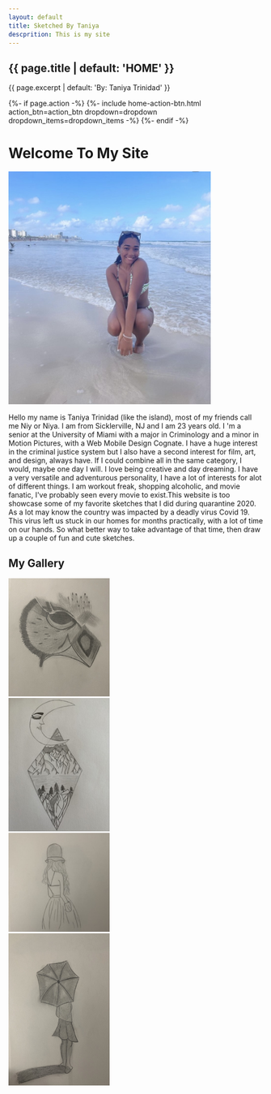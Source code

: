 ```yaml
---
layout: default 
title: Sketched By Taniya 
descprition: This is my site 
---
```


<div class="home-page">
  <!-- home page header -->
  <section class="home-page-header">
    <div class="container text-center">
      <h1 class="animated fadeInDownBig">{{ page.title | default: 'HOME' }}</h1>
      <p class="lead">{{ page.excerpt | default: 'By: Taniya Trinidad' }}</p>
      {%- if page.action -%}
        {%- include home-action-btn.html action_btn=action_btn dropdown=dropdown dropdown_items=dropdown_items -%}
      {%- endif -%}
    </div>
  </section>
<head>
<title> Sketched By Taniya </title>
</head>
<body>
  <div class="container mt-2 mb-2">
    <div class="row">
      <div class="col-sm">
        <h1>Welcome To My Site</h1>
      </div>
    </div>
    <div class="row">
    <img src="aniya.jpeg" alt="Me" Width="400px"/>
      <div class="col-6 col-s-8">
        <p> Hello my name is Taniya Trinidad (like the island), most of my friends call me Niy or Niya. I am from Sicklerville, NJ and I am 23 years old. I 'm a senior at the University of Miami with a major in Criminology and a minor in Motion Pictures, with a Web Mobile Design Cognate. I have a huge interest in the criminal justice system but I also have a second interest for film, art, and design, always have. If I could combine all in the same category, I would, maybe one day I will. I love being creative and day dreaming. I have a very versatile and adventurous personality, I have a lot of interests for alot of different things. I am workout freak, shopping alcoholic, and movie fanatic, I've probably seen every movie to exist.This website is too showcase some of my favorite sketches that I did during quarantine 2020. As a lot may know the country was impacted by a deadly virus Covid 19. This virus left us stuck in our homes for months practically, with a lot of time on our hands. So what better way to take advantage of that time, then draw up a couple of fun and cute sketches.</p>
      </div>
    </div>
  </div>
    
<h2>My Gallery</h2>
    <div class="col">
    <div class="col-3 col-s-8">
    <img src="Owl.jpeg" alt="bird" width="200px" />
      </div>
      <div class="col-3 col-s-8">
        <img src="Moon.jpeg" alt="sky" width="200px" />
      </div>
      <div class="col-3 col-s-8">
        <img src="Girl.jpeg" alt="female" width="200px" />
      </div>
      <div class="col-3 col-s-8">
        <img src="Umbrella.jpeg" alt="artist" width="200px" height="300px"/>
      </div>

  </body>
  </div>
  



